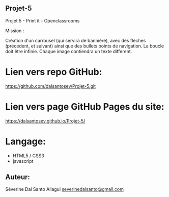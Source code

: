 ## Projet-5
Projet 5 - Print it - Openclassrooms


Mission : 

Création d'un carrousel (qui servira de bannière), avec des flèches (précédent, et suivant) ainsi que des bullets points de navigation. La boucle doit être infinie.
Chaque image contiendra un texte different.


# Lien vers repo GitHub:

https://github.com/dalsantosev/Projet-5.git


# Lien vers page GitHub Pages du site:

https://dalsantosev.github.io/Projet-5/


# Langage:

- HTML5 / CSS3
- javascript

## Auteur:

Séverine Dal Santo Allagui
severinedalsanto@gmail.com

